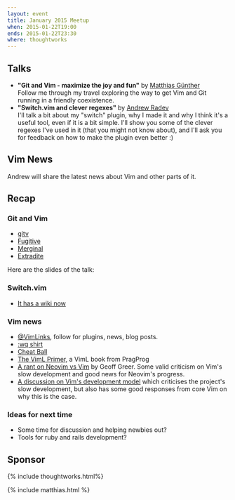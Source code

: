 ```yaml
---
layout: event
title: January 2015 Meetup
when: 2015-01-22T19:00
ends: 2015-01-22T23:30
where: thoughtworks
---
```


## Talks

- **"Git and Vim - maximize the joy and fun"** by [Matthias Günther](https://twitter.com/wikimatze)<br>
Follow me through my travel exploring the way to get Vim and Git running in a friendly coexistence.
- **"Switch.vim and clever regexes"** by [Andrew Radev](https://twitter.com/andrewradev "Andrew Radev")<br>
I'll talk a bit about my "switch" plugin, why I made it and why I think it's a useful tool, even if it is a bit simple. I'll show you some of the clever regexes I've used in it (that you might not know about), and I'll ask you for feedback on how to make the plugin even better :)


## Vim News

Andrew will share the latest news about Vim and other parts of it.


## Recap

### Git and Vim

- [gitv](https://github.com/gregsexton/gitv)
- [Fugitive](https://github.com/tpope/vim-fugitive)
- [Merginal](https://github.com/idanarye/vim-merginal)
- [Extradite](https://github.com/int3/vim-extradite)


Here are the slides of the talk:

<script async class="speakerdeck-embed" data-id="2e58f59084330132353846ef331f01f2" data-ratio="1.33159947984395" src="//speakerdeck.com/assets/embed.js"></script>


### Switch.vim

- [It has a wiki now](https://github.com/AndrewRadev/switch.vim/wiki)


### Vim news

- [@VimLinks](https://twitter.com/vimlinks), follow for plugins, news, blog posts.
- [:wq shirt](http://teespring.com/vimwq)
- [Cheat Ball](http://www.reddit.com/r/vim/comments/2sc2qp/remember_the_vim_cheat_ball_that_was_posted_here/)
- [The VimL Primer](https://pragprog.com/book/bkviml/the-viml-primer), a VimL book from PragProg
- [A rant on Neovim vs Vim](http://geoff.greer.fm/2015/01/15/why-neovim-is-better-than-vim/) by Geoff Greer. Some valid criticism on Vim's slow development and good news for Neovim's progress.
- [A discussion on Vim's development model](https://groups.google.com/forum/#!topic/vim_dev/m1RMplyIbug) which criticises the project's slow development, but also has some good responses from core Vim on why this is the case.


### Ideas for next time

- Some time for discussion and helping newbies out?
- Tools for ruby and rails development?


## Sponsor

{% include thoughtworks.html%}

{% include matthias.html %}
